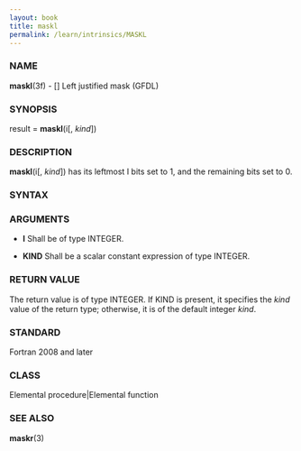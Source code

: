 ```yaml
---
layout: book
title: maskl
permalink: /learn/intrinsics/MASKL
---
```

### NAME

__maskl__(3f) - \[\] Left justified mask
(GFDL)

### SYNOPSIS

result = __maskl__(i\[, *kind*\])

### DESCRIPTION

__maskl__(i\[, *kind*\]) has its leftmost I bits set to 1, and the
remaining bits set to 0.

### SYNTAX

### ARGUMENTS

  - __I__
    Shall be of type INTEGER.

  - __KIND__
    Shall be a scalar constant expression of type INTEGER.

### RETURN VALUE

The return value is of type INTEGER. If KIND is present, it specifies
the *kind* value of the return type; otherwise, it is of the default
integer *kind*.

### STANDARD

Fortran 2008 and later

### CLASS

Elemental procedure\|Elemental function

### SEE ALSO

__maskr__(3)
